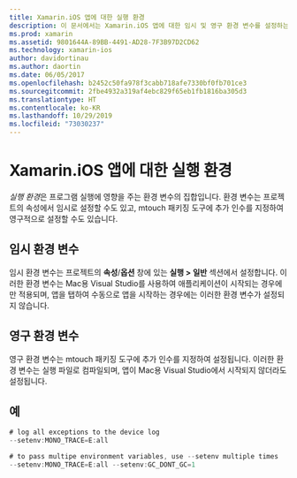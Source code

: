 ```yaml
---
title: Xamarin.iOS 앱에 대한 실행 환경
description: 이 문서에서는 Xamarin.iOS 앱에 대한 임시 및 영구 환경 변수를 설정하는 방법을 설명합니다. 프로젝트의 속성에서 또는 mtouch 패키징 도구에 불필요한 인수로 변수를 지정할 수 있습니다.
ms.prod: xamarin
ms.assetid: 9801644A-89BB-4491-AD28-7F3B97D2CD62
ms.technology: xamarin-ios
author: davidortinau
ms.author: daortin
ms.date: 06/05/2017
ms.openlocfilehash: b2452c50fa978f3cabb718afe7330bf0fb701ce3
ms.sourcegitcommit: 2fbe4932a319af4ebc829f65eb1fb1816ba305d3
ms.translationtype: HT
ms.contentlocale: ko-KR
ms.lasthandoff: 10/29/2019
ms.locfileid: "73030237"
---
```

# <a name="execution-environment-for-xamarinios-apps"></a>Xamarin.iOS 앱에 대한 실행 환경

*실행 환경*은 프로그램 실행에 영향을 주는 환경 변수의 집합입니다. 환경 변수는 프로젝트의 속성에서 임시로 설정할 수도 있고, mtouch 패키징 도구에 추가 인수를 지정하여 영구적으로 설정할 수도 있습니다.

## <a name="temporary-environment-variables"></a>임시 환경 변수

임시 환경 변수는 프로젝트의 **속성**/**옵션** 창에 있는 **실행 > 일반** 섹션에서 설정합니다. 이러한 환경 변수는 Mac용 Visual Studio를 사용하여 애플리케이션이 시작되는 경우에만 적용되며, 앱을 탭하여 수동으로 앱을 시작하는 경우에는 이러한 환경 변수가 설정되지 않습니다.

## <a name="permanent-environment-variables"></a>영구 환경 변수

영구 환경 변수는 mtouch 패키징 도구에 추가 인수를 지정하여 설정됩니다. 이러한 환경 변수는 실행 파일로 컴파일되며, 앱이 Mac용 Visual Studio에서 시작되지 않더라도 설정됩니다.

## <a name="example"></a>예

```csharp
# log all exceptions to the device log
--setenv:MONO_TRACE=E:all

# to pass multipe environment variables, use --setenv multiple times
--setenv:MONO_TRACE=E:all --setenv:GC_DONT_GC=1
```
